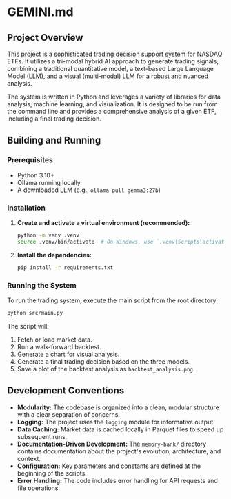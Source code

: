 # GEMINI.md

## Project Overview

This project is a sophisticated trading decision support system for NASDAQ ETFs. It utilizes a tri-modal hybrid AI approach to generate trading signals, combining a traditional quantitative model, a text-based Large Language Model (LLM), and a visual (multi-modal) LLM for a robust and nuanced analysis.

The system is written in Python and leverages a variety of libraries for data analysis, machine learning, and visualization. It is designed to be run from the command line and provides a comprehensive analysis of a given ETF, including a final trading decision.

## Building and Running

### Prerequisites

- Python 3.10+
- Ollama running locally
- A downloaded LLM (e.g., `ollama pull gemma3:27b`)

### Installation

1.  **Create and activate a virtual environment (recommended):**
    ```bash
    python -m venv .venv
    source .venv/bin/activate  # On Windows, use `.venv\Scripts\activate`
    ```

2.  **Install the dependencies:**
    ```bash
    pip install -r requirements.txt
    ```

### Running the System

To run the trading system, execute the main script from the root directory:

```bash
python src/main.py
```

The script will:
1.  Fetch or load market data.
2.  Run a walk-forward backtest.
3.  Generate a chart for visual analysis.
4.  Generate a final trading decision based on the three models.
5.  Save a plot of the backtest analysis as `backtest_analysis.png`.

## Development Conventions

*   **Modularity:** The codebase is organized into a clean, modular structure with a clear separation of concerns.
*   **Logging:** The project uses the `logging` module for informative output.
*   **Data Caching:** Market data is cached locally in Parquet files to speed up subsequent runs.
*   **Documentation-Driven Development:** The `memory-bank/` directory contains documentation about the project's evolution, architecture, and context.
*   **Configuration:** Key parameters and constants are defined at the beginning of the scripts.
*   **Error Handling:** The code includes error handling for API requests and file operations.
